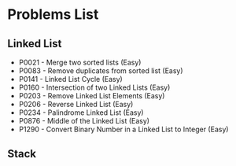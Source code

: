 # Problems List

## Linked List
* P0021 - Merge two sorted lists (Easy)  
* P0083 - Remove duplicates from sorted list (Easy)
* P0141 - Linked List Cycle (Easy)
* P0160 - Intersection of two Linked Lists (Easy)
* P0203 - Remove Linked List Elements (Easy)
* P0206 - Reverse Linked List (Easy)  
* P0234 - Palindrome Linked List (Easy)
* P0876 - Middle of the Linked List (Easy)  
* P1290 - Convert Binary Number in a Linked List to Integer (Easy)

## Stack

